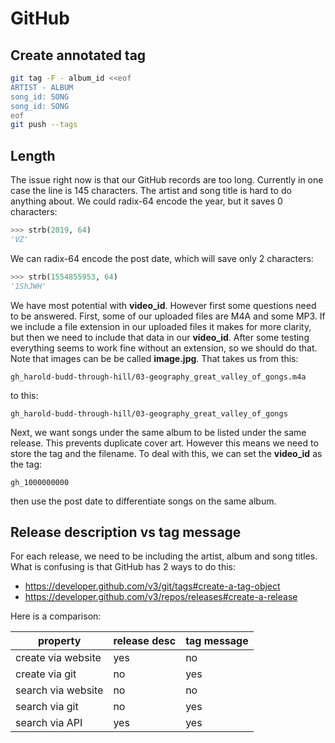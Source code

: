 GitHub
======

Create annotated tag
--------------------

~~~sh
git tag -F - album_id <<eof
ARTIST - ALBUM
song_id: SONG
song_id: SONG
eof
git push --tags
~~~

Length
------

The issue right now is that our GitHub records are too long. Currently in one
case the line is 145 characters. The artist and song title is hard to do
anything about. We could radix-64 encode the year, but it saves 0 characters:

~~~py
>>> strb(2019, 64)
'VZ'
~~~

We can radix-64 encode the post date, which will save only 2 characters:

~~~py
>>> strb(1554855953, 64)
'1ShJWH'
~~~

We have most potential with **video_id**. However first some questions need to
be answered. First, some of our uploaded files are M4A and some MP3. If we
include a file extension in our uploaded files it makes for more clarity, but
then we need to include that data in our **video_id**. After some testing
everything seems to work fine without an extension, so we should do that. Note
that images can be be called **image.jpg**. That takes us from this:

~~~
gh_harold-budd-through-hill/03-geography_great_valley_of_gongs.m4a
~~~

to this:

~~~
gh_harold-budd-through-hill/03-geography_great_valley_of_gongs
~~~

Next, we want songs under the same album to be listed under the same release.
This prevents duplicate cover art. However this means we need to store the tag
and the filename. To deal with this, we can set the **video_id** as the tag:

~~~
gh_1000000000
~~~

then use the post date to differentiate songs on the same album.

Release description vs tag message
----------------------------------

For each release, we need to be including the artist, album and song titles.
What is confusing is that GitHub has 2 ways to do this:

- https://developer.github.com/v3/git/tags#create-a-tag-object
- https://developer.github.com/v3/repos/releases#create-a-release

Here is a comparison:

property           | release desc | tag message
-------------------|--------------|------------
create via website | yes          | no
create via git     | no           | yes
search via website | no           | no
search via git     | no           | yes
search via API     | yes          | yes
